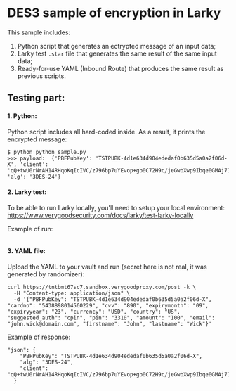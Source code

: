 # DES3 sample of encryption in Larky

This sample includes:
1. Python script that generates an ectrypted message of an input data;
2. Larky test `.star` file that generates the same result of the same input data;
3. Ready-for-use YAML (Inbound Route) that produces the same result as previous scripts.

## Testing part:

#### 1. Python:

Python script includes all hard-coded inside. As a result, it prints the encrypted message:
```
$ python python_sample.py
>>> payload:  {'PBFPubKey': 'TSTPUBK-4d1e634d904ededaf0b635d5a0a2f06d-X', 'client': 'qQ+twU0rNrAH14RHqoKqIcIVC/z796bp7uYEvop+gb0C72H9c/jeGwbXwp9Ibqe0GMAj7IErTZ0znvZAeIn6iJPr+LU/qmhLjt1MEYVhwXWMfZdfV3M4DF4m/RWBipZhzNSpHxcaSBjdDOK5kJtkSpCvonb+4p+mf6ND+Yb2R0gXyXDYsTIlVSA2ZWt3bsbok0XOJnSUCWmj8qiJig0L3j3NTHOjuOqH/owcQZpcUFzdbiUmg9aZ9wnU03OZnMF48ICBaYsqkPA5HlWCiWNxu2mhSf6uZZLzB5k74lmiBiJlrnbG9SJ8e9LtebmmN5DVY7f3xGj5xPH5uQNQysvh0gpl90LfHspWPL4L0TBNim3z1GKuEEGxoRF8mz2dFitsVf3aJP/FNlwe4aTTQuCK4fweyZfmbtMD', 'alg': '3DES-24'}
```

#### 2. Larky test:

To be able to run Larky locally, you'll need to setup your local environment:
https://www.verygoodsecurity.com/docs/larky/test-larky-locally

Example of run:

<IMAGE>

#### 3. YAML file:

Upload the YAML to your vault and run (secret here is not real, it was generated by randomizer):
```
curl https://tntbmt67sc7.sandbox.verygoodproxy.com/post -k \
  -H "Content-type: application/json" \
  -d '{"PBFPubKey": "TSTPUBK-4d1e634d904ededaf0b635d5a0a2f06d-X", "cardno": "5438898014560229", "cvv": "890", "expirymonth": "09", "expiryyear": "23", "currency": "USD", "country": "US", "suggested_auth": "cpin", "pin": "3310", "amount": "100", "email": "john.wick@domain.com", "firstname": "John", "lastname": "Wick"}'
```

Example of response:
```
"json": {
    "PBFPubKey": "TSTPUBK-4d1e634d904ededaf0b635d5a0a2f06d-X",
    "alg": "3DES-24",
    "client": "qQ+twU0rNrAH14RHqoKqIcIVC/z796bp7uYEvop+gb0C72H9c/jeGwbXwp9Ibqe0GMAj7IErTZ0znvZAeIn6iJPr+LU/qmhLjt1MEYVhwXWMfZdfV3M4DF4m/RWBipZhzNSpHxcaSBjdDOK5kJtkSpCvonb+4p+mf6ND+Yb2R0gXyXDYsTIlVSA2ZWt3bsbok0XOJnSUCWmj8qiJig0L3j3NTHOjuOqH/owcQZpcUFzdbiUmg9aZ9wnU03OZnMF48ICBaYsqkPA5HlWCiWNxu2mhSf6uZZLzB5k74lmiBiJlrnbG9SJ8e9LtebmmN5DVY7f3xGj5xPH5uQNQysvh0gpl90LfHspWPL4L0TBNim3z1GKuEEGxoRF8mz2dFitsVf3aJP/FNlwe4aTTQuCK4fweyZfmbtMD"
  }
```
